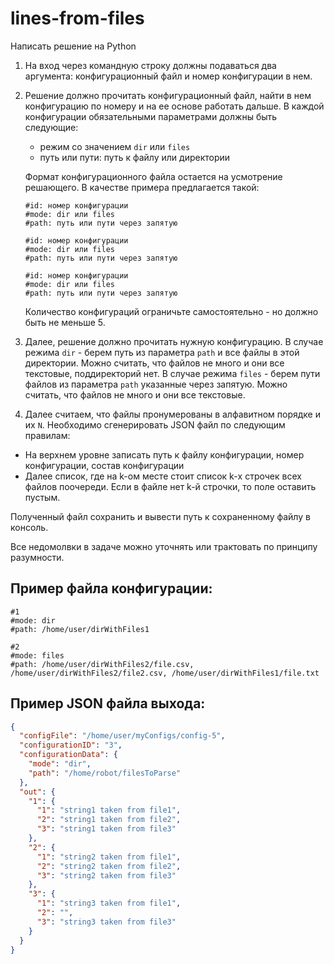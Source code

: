 # lines-from-files

Написать решение на Python

1. На вход через командную строку должны подаваться два аргумента: конфигурационный файл и номер конфигурации в нем.
2. Решение должно прочитать конфигурационный файл, найти в нем конфигурацию по номеру и на ее основе работать дальше. В каждой конфигурации обязательными параметрами должны быть следующие:

   - режим со значением `dir` или `files`
   - путь или пути: путь к файлу или директории

   Формат конфигурационного файла остается на усмотрение решающего. В качестве примера предлагается такой:

   ```plaintext
   #id: номер конфигурации
   #mode: dir или files
   #path: путь или пути через запятую

   #id: номер конфигурации
   #mode: dir или files
   #path: путь или пути через запятую

   #id: номер конфигурации
   #mode: dir или files
   #path: путь или пути через запятую
   ```

   Количество конфигураций ограничьте самостоятельно - но должно быть не меньше 5.

3. Далее, решение должно прочитать нужную конфигурацию. В случае режима `dir` - берем путь из параметра `path` и все файлы в этой директории. Можно считать, что файлов не много и они все текстовые, поддиректорий нет. В случае режима `files` - берем пути файлов из параметра `path` указанные через запятую. Можно считать, что файлов не много и они все текстовые.

4. Далее считаем, что файлы пронумерованы в алфавитном порядке и их `N`. Необходимо сгенерировать JSON файл по следующим правилам:

- На верхнем уровне записать путь к файлу конфигурации, номер конфигурации, состав конфигурации
- Далее список, где на k-ом месте стоит список k-х строчек всех файлов поочереди. Если в файле нет k-й строчки, то поле оставить пустым.

Полученный файл сохранить и вывести путь к сохраненному файлу в консоль.

Все недомолвки в задаче можно уточнять или трактовать по принципу разумности.

## Пример файла конфигурации:

```plaintext
#1
#mode: dir
#path: /home/user/dirWithFiles1

#2
#mode: files
#path: /home/user/dirWithFiles2/file.csv, /home/user/dirWithFiles2/file2.csv, /home/user/dirWithFiles1/file.txt
```

## Пример JSON файла выхода:

```json
{
  "configFile": "/home/user/myConfigs/config-5",
  "configurationID": "3",
  "configurationData": {
    "mode": "dir",
    "path": "/home/robot/filesToParse"
  },
  "out": {
    "1": {
      "1": "string1 taken from file1",
      "2": "string1 taken from file2",
      "3": "string1 taken from file3"
    },
    "2": {
      "1": "string2 taken from file1",
      "2": "string2 taken from file2",
      "3": "string2 taken from file3"
    },
    "3": {
      "1": "string3 taken from file1",
      "2": "",
      "3": "string3 taken from file3"
    }
  }
}
```
